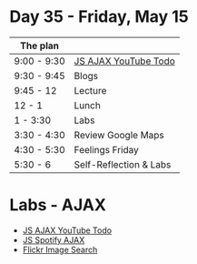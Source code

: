 # Day 35 - Friday, May 15

The plan        |      |
----------------|-------
9:00 - 9:30     | [JS AJAX YouTube Todo](https://learn.flatironschool.com/lessons/3646)
9:30 - 9:45     | Blogs
9:45 - 12       | Lecture
12 - 1          | Lunch
1 - 3:30        | Labs
3:30 - 4:30     | Review Google Maps
4:30 - 5:30     | Feelings Friday
5:30 - 6        | Self-Reflection & Labs

# Labs - AJAX

* [JS AJAX YouTube Todo](https://learn.flatironschool.com/lessons/3646)
* [JS Spotify AJAX](https://learn.flatironschool.com/lessons/3649)
* [Flickr Image Search](https://learn.flatironschool.com/lessons/3650)

